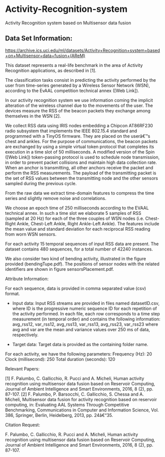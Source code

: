 # Activity-Recognition-system
Activity Recognition system based on Multisensor data fusion

## Data Set Information:

https://archive.ics.uci.edu/ml/datasets/Activity+Recognition+system+based+on+Multisensor+data+fusion+(AReM)

This dataset represents a real-life benchmark in the area of Activity Recognition applications, as described in [1]. 

The classification tasks consist in predicting the activity performed by the user from time-series generated by a Wireless Sensor Network (WSN), according to the EvAAL competition technical annex ([Web Link]). 

In our activity recognition system we use information coming the implicit alteration of the wireless channel due to the movements of the user. The devices measure the RSS of the beacon packets they exchange among themselves in the WSN [2]. 

We collect RSS data using IRIS nodes embedding a Chipcon AT86RF230 radio subsystem that implements the IEEE 802.15.4 standard and programmed with a TinyOS firmware. They are placed on the userâ€™s chest and ankles. For the purpose of communications, the beacon packets are exchanged by using a simple virtual token protocol that completes its execution in a time slot of 50 milliseconds. A modified version of the Spin ([Web Link]) token-passing protocol is used to schedule node transmission, in order to prevent packet collisions and maintain high data collection rate. When an anchor is transmitting, all other anchors receive the packet and perform the RSS measurements. The payload of the transmitting packet is the set of RSS values between the transmitting node and the other sensors sampled during the previous cycle. 

From the raw data we extract time-domain features to compress the time series and slightly remove noise and correlations. 

We choose an epoch time of 250 milliseconds according to the EVAAL technical annex. In such a time slot we elaborate 5 samples of RSS (sampled at 20 Hz) for each of the three couples of WSN nodes (i.e. Chest-Right Ankle, Chest-Left Ankle, Right Ankle-Left Ankle). The features include the mean value and standard deviation for each reciprocal RSS reading from worn WSN sensors. 

For each activity 15 temporal sequences of input RSS data are present. The dataset contains 480 sequences, for a total number of 42240 instances. 

We also consider two kind of bending activity, illustrated in the figure provided (bendingTupe.pdf). The positions of sensor nodes with the related identifiers are shown in figure sensorsPlacement.pdf.


Attribute Information:

For each sequence, data is provided in comma separated value (csv) format. 

- Input data: 
Input RSS streams are provided in files named datasetID.csv, where ID is the progressive numeric sequence ID for each repetition of the activity performed. 
In each file, each row corresponds to a time step measurement (in temporal order) and contains the following information: 
avg_rss12, var_rss12, avg_rss13, var_rss13, avg_rss23, var_rss23 
where avg and var are the mean and variance values over 250 ms of data, respectively. 

- Target data: 
Target data is provided as the containing folder name. 

For each activity, we have the following parameters: 
Frequency (Hz): 20 
Clock (millisecond): 250 
Total duration (seconds): 120


Relevant Papers:

[1] F. Palumbo, C. Gallicchio, R. Pucci and A. Micheli, Human activity recognition using multisensor data fusion based on Reservoir Computing, Journal of Ambient Intelligence and Smart Environments, 2016, 8 (2), pp. 87-107. 
[2] F. Palumbo, P. Barsocchi, C. Gallicchio, S. Chessa and A. Micheli, Multisensor data fusion for activity recognition based on reservoir computing, in: Evaluating AAL Systems Through Competitive Benchmarking, Communications in Computer and Information Science, Vol. 386, Springer, Berlin, Heidelberg, 2013, pp. 24â€“35.



Citation Request:

F. Palumbo, C. Gallicchio, R. Pucci and A. Micheli, Human activity recognition using multisensor data fusion based on Reservoir Computing, Journal of Ambient Intelligence and Smart Environments, 2016, 8 (2), pp. 87-107.

